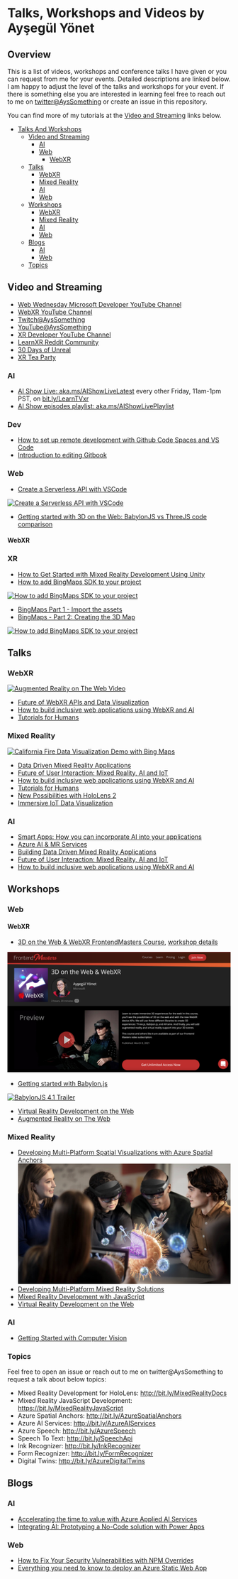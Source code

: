 # Talks, Workshops and Videos by Ayşegül Yönet 

## Overview  

This is a list of videos, workshops and conference talks I have given or you can request from me for your events. Detailed descriptions are linked below. I am happy to adjust the level of the talks and workshops for your event. If there is something else you are interested in learning feel free to reach out to me on [twitter@AysSomething](https://twitter.com/AysSomething) or create an issue in this repository. 

You can find more of my tutorials at the [Video and Streaming](#video-and-streaming) links below.

- [Talks And Workshops](#talks-and-workshops)
  - [Video and Streaming](#video-and-streaming)
    - [AI](#ai)
    - [Web](#web)
      - [WebXR](#webxr) 
  - [Talks](#talks)
    - [WebXR](#webxr)
    - [Mixed Reality](#mixed-reality)
    - [AI](#ai-1)
    - [Web](#web-1)
  - [Workshops](#workshops)
    - [WebXR](#webxr-1)
    - [Mixed Reality](#mixed-reality-1)
    - [AI](#ai-2)
    - [Web](#web-2)
  - [Blogs](#blogs)
    - [AI](#ai-3)
    - [Web](#web-3)
  - [Topics](#topics)

## Video and Streaming

- [Web Wednesday Microsoft Developer YouTube Channel](https://www.youtube.com/playlist?list=PLlrxD0HtieHhm3qFORKl1s-i5ZLS1ZPlN)
- [WebXR YouTube Channel](https://www.youtube.com/WebXR)
- [Twitch@AysSomething](https://www.twitch.tv/ayssomething)
- [YouTube@AysSomething](https://www.youtube.com/channel/UCeo_soIgcgBSd3SVRbs_MPQ)
- [XR Developer YouTube Channel](https://www.youtube.com/channel/UC8ohQvrBXGvEvP_9X98r4bQ)
- [LearnXR Reddit Community](https://www.reddit.com/r/LearnXR/)
- [30 Days of Unreal](https://github.com/Yonet/30DaysOfUnrealEngine/blob/main/README.md)
- [XR Tea Party](https://github.com/Yonet/XRTeaParty)

### AI

- [AI Show Live: aka.ms/AIShowLiveLatest](https://aka.ms/AIShowLiveLatest) every other Friday, 11am-1pm PST, on [bit.ly/LearnTVxr](https://docs.microsoft.com/learn/tv/?WT.mc_id=aiml-8567-ayyonet)
- [AI Show episodes playlist: aka.ms/AIShowLivePlaylist](https://www.youtube.com/playlist?list=PLlrxD0HtieHinivDFATQd5qyjL6ijKHUF)

### Dev

- [How to set up remote development with Github Code Spaces and VS Code](https://youtu.be/ZWJglERhXLw)
- [Introduction to editing Gitbook](https://youtu.be/KL6XhiwrzM0)

### Web

- [Create a Serverless API with VSCode](https://aka.ms/Video/CreateServerlessAPI)

[![Create a Serverless API with VSCode](http://img.youtube.com/vi/VzML-6DClVU/0.jpg)](https://youtu.be/VzML-6DClVU)

- [Getting started with 3D on the Web: BabylonJS vs ThreeJS code comparison](https://youtu.be/1BbxT9_SFVw)

#### WebXR

### XR 

- [How to Get Started with Mixed Reality Development Using Unity](https://youtu.be/A0FHizvwB44)
- [How to add BingMaps SDK to your project](https://youtu.be/pEdOls9kZGE)

[![How to add BingMaps SDK to your project](http://img.youtube.com/vi/pEdOls9kZGE/0.jpg)](https://youtu.be/pEdOls9kZGE)

- [BingMaps Part 1 - Import the assets](https://youtu.be/l4qBjz0mu-c)
- [BingMaps - Part 2: Creating the 3D Map](https://youtu.be/PAYMKTKYrnQ)

[![How to add BingMaps SDK to your project](http://img.youtube.com/vi/PAYMKTKYrnQ/0.jpg)](https://youtu.be/PAYMKTKYrnQ)

## Talks

### WebXR

[![Augmented Reality on The Web Video](http://img.youtube.com/vi/trQYd-HVoBg/0.jpg)](http://www.youtube.com/watch?v=trQYd-HVoBg)

- [Future of WebXR APIs and Data Visualization](./Talks\FutureOfWebXRAPIsAndDataVisualization.md)
- [How to build inclusive web applications using WebXR and AI](./Talks/HowToBuildInclusiveWebApplicationsWebXR&AI.md)
- [Tutorials for Humans](./Talks/TutorialsForHumans.md)
<!-- - []() -->

### Mixed Reality

[![California Fire Data Visualization Demo with Bing Maps](http://img.youtube.com/vi/TjjB4RUQTG8/0.jpg)](http://www.youtube.com/watch?v=TjjB4RUQTG8)

- [Data Driven Mixed Reality Applications](./Talks/DataDrivenMRApplications.md)
- [Future of User Interaction: Mixed Reality, AI and IoT](./Talks/FutureUX.md)
- [How to build inclusive web applications using WebXR and AI](./Talks/HowToBuildInclusiveWebApplicationsWebXR&AI.md)
- [Tutorials for Humans](./Talks/TutorialsForHumans.md)
- [New Possibilities with HoloLens 2](./Talks/NewPossibilitiesWithHoloLens2.md)
- [Immersive IoT Data Visualization](./Talks/ImmersiveIoTDataVisualization)

### AI

- [Smart Apps: How you can incorporate AI into your applications](./Talks/IncorporateAI.md)
- [Azure AI & MR Services](./Talks/AzureAI&MR.md)
- [Building Data Driven Mixed Reality Applications](./Talks/DataDrivenMRApplications.md)
- [Future of User Interaction: Mixed Reality, AI and IoT](./Talks/FutureUX.md)
- [How to build inclusive web applications using WebXR and AI](./Talks/HowToBuildInclusiveWebApplicationsWebXR&AI.md)

## Workshops

### Web

#### WebXR

- [3D on the Web & WebXR FrontendMasters Course](https://frontendmasters.com/courses/3d-webxr/), [workshop details](./Workshops/3DontheWev&WebXR.md)

[![Frontend Masters WebXR Course](./images/frontendmasters.png)](https://frontendmasters.com/courses/3d-webxr/)

- [Getting started with Babylon.js](./Workshops/GettingStartedWithBabylonJS.md)

[![BabylonJS 4.1 Trailer](http://img.youtube.com/vi/zHpI-6r2vw8/0.jpg)](http://www.youtube.com/watch?v=zHpI-6r2vw8)

- [Virtual Reality Development on the Web](http://bit.ly/fem-webvr)
- [Augmented Reality on The Web](https://youtu.be/trQYd-HVoBg)

### Mixed Reality

- [Developing Multi-Platform Spatial Visualizations with Azure Spatial Anchors](Workshops\AzureSpatialAnchors.md)
![Shared experiences using Azure Spatial Anchors](./images/asa.jpg)
- [Developing Multi-Platform Mixed Reality Solutions](./Workshops/DevelopingMulti-PlatformMixedRealitySolutions.md)
- [Mixed Reality Development with JavaScript](https://github.com/Yonet/MRDocs)
- [Virtual Reality Development on the Web](http://bit.ly/fem-webvr)

### AI

- [Getting Started with Computer Vision](./Workshops/GettingStartedComputerVision.md) 

### Topics 

Feel free to open an issue or reach out to me on twitter@AysSomething to request a talk about below topics:

* Mixed Reality Development for HoloLens: http://bit.ly/MixedRealityDocs
* Mixed Reality JavaScript Development: https://bit.ly/MixedRealityJavaScript
* Azure Spatial Anchors: http://bit.ly/AzureSpatialAnchors
* Azure AI Services: http://bit.ly/AzureAIServices
* Azure Speech: http://bit.ly/AzureSpeech
* Speech To Text: http://bit.ly/SpeechApi
* Ink Recognizer: http://bit.ly/InkRecognizer
* Form Recognizer: http://bit.ly/FormRecognizer
* Digital Twins: http://bit.ly/AzureDigitalTwins


## Blogs

### AI

- [Accelerating the time to value with Azure Applied AI Services](https://techcommunity.microsoft.com/t5/azure-ai/accelerating-the-time-to-value-with-azure-applied-ai-services/ba-p/2377309?WT.mc_id=aiml-8567-ayyonet)
- [Integrating AI: Prototyping a No-Code solution with Power Apps](https://techcommunity.microsoft.com/t5/azure-ai/integrating-ai-prototyping-a-no-code-solution-with-power-apps/ba-p/2189550?WT.mc_id=aiml-8567-ayyonet)

### Web

- [How to Fix Your Security Vulnerabilities with NPM Overrides](https://medium.com/p/c4b5be0ab4f6)
- [Everything you need to know to deploy an Azure Static Web App](https://dev.to/azure/everything-you-need-to-know-to-deploy-an-azure-static-web-app-fm6)

